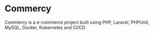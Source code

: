 # Commercy
Commercy is a e-commerce project built using PHP, Laravel, PHPUnit, MySQL, Docker, Kubernetes and CI/CD

